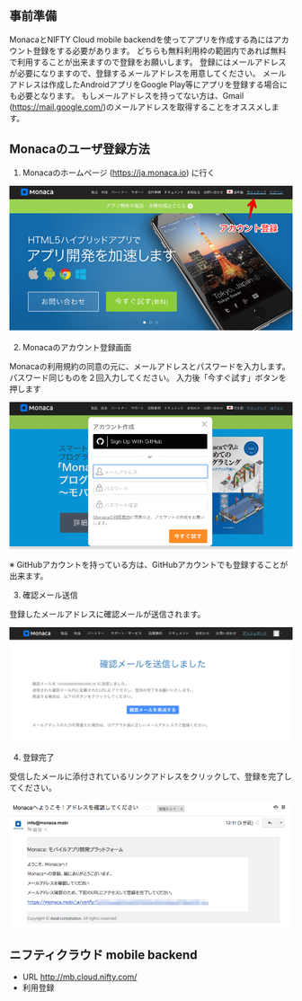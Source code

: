 事前準備
------------

MonacaとNIFTY Cloud mobile backendを使ってアプリを作成する為にはアカウント登録をする必要があります。
どちらも無料利用枠の範囲内であれば無料で利用することが出来ますので登録をお願いします。
登録にはメールアドレスが必要になりますので、登録するメールアドレスを用意してください。
メールアドレスは作成したAndroidアプリをGoogle Play等にアプリを登録する場合にも必要となります。
もしメールアドレスを持ってない方は、Gmail (<https://mail.google.com/>)のメールアドレスを取得することをオススメします。

## Monacaのユーザ登録方法

1. Monacaのホームページ (<https://ja.monaca.io>) に行く

![](./images/200/monaca_registration_000.png)

2. Monacaのアカウント登録画面

Monacaの利用規約の同意の元に、メールアドレスとパスワードを入力します。
パスワード同じものを２回入力してください。
入力後「今すぐ試す」ボタンを押します

![](./images/200/monaca_registration_001.png)


※ GitHubアカウントを持っている方は、GitHubアカウントでも登録することが出来ます。

3. 確認メール送信

登録したメールアドレスに確認メールが送信されます。

![](./images/200/monaca_registration_002.png)


4. 登録完了

受信したメールに添付されているリンクアドレスをクリックして、登録を完了してください。

![](./images/200/monaca_registration_003.png)


## ニフティクラウド mobile backend

- URL <http://mb.cloud.nifty.com/>
- 利用登録

